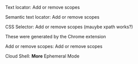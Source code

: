 
Text locator: <walkthrough-spotlight-pointer locator="text('Add or remove scopes')">Add or remove scopes</walkthrough-spotlight-pointer>

Semantic text locator: <walkthrough-spotlight-pointer locator="semantic({button 'Add or remove scopes'})">Add or remove scopes</walkthrough-spotlight-pointer>

CSS Selector: <walkthrough-spotlight-pointer cssSelector="button[type='button']">Add or remove scopes</walkthrough-spotlight-pointer> (mauybe xpath works?)

These were generated by the Chrome extension

Add or remove scopes:
<walkthrough-spotlight-pointer locator="semantic({button 'Add or remove scopes'})">Add or remove scopes</walkthrough-spotlight-pointer>

Cloud Shell:
<walkthrough-spotlight-pointer spotlightId="cloud-shell-more-button" target="cloudshell" title="Show me where">**More**</walkthrough-spotlight-pointer>
<walkthrough-spotlight-pointer locator="semantic({menuitem 'Ephemeral Mode'})">Ephemeral Mode</walkthrough-spotlight-pointer>


